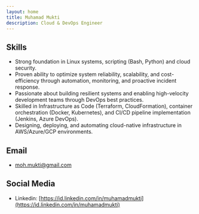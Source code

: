 ```yaml
---
layout: home
title: Muhamad Mukti
description: Cloud & DevOps Engineer
---
```


## Skills

- Strong foundation in Linux systems, scripting (Bash, Python) and cloud security.
- Proven ability to optimize system reliability, scalability, and cost-efficiency through automation, monitoring, and proactive incident response.
- Passionate about building resilient systems and enabling high-velocity development teams through DevOps best practices.
- Skilled in Infrastructure as Code (Terraform, CloudFormation), container orchestration (Docker, Kubernetes), and CI/CD pipeline implementation (Jenkins, Azure DevOps).
- Designing, deploying, and automating cloud-native infrastructure in AWS/Azure/GCP environments.

## Email

- moh.mukti@gmail.com

## Social Media

- Linkedin: [https://id.linkedin.com/in/muhamadmukti](https://id.linkedin.com/in/muhamadmukti)
